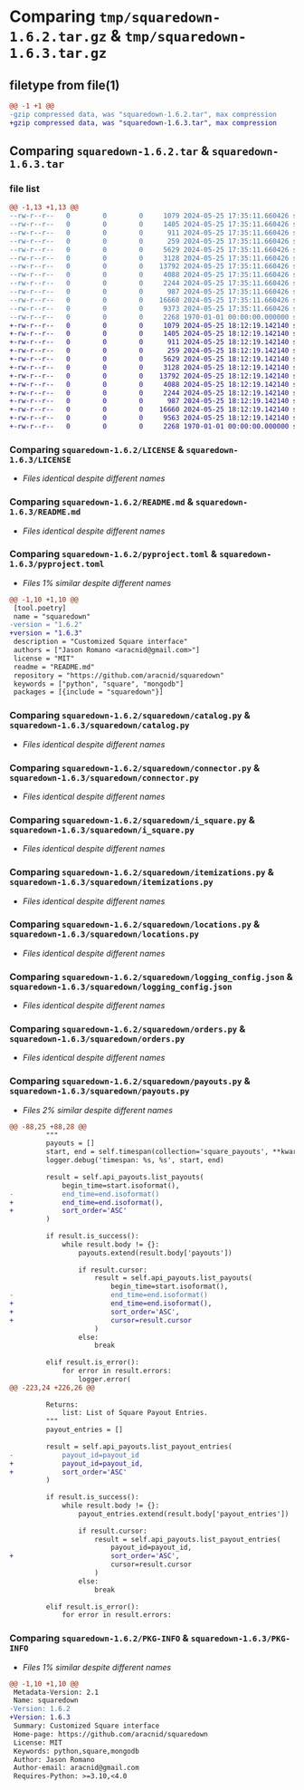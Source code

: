 # Comparing `tmp/squaredown-1.6.2.tar.gz` & `tmp/squaredown-1.6.3.tar.gz`

## filetype from file(1)

```diff
@@ -1 +1 @@
-gzip compressed data, was "squaredown-1.6.2.tar", max compression
+gzip compressed data, was "squaredown-1.6.3.tar", max compression
```

## Comparing `squaredown-1.6.2.tar` & `squaredown-1.6.3.tar`

### file list

```diff
@@ -1,13 +1,13 @@
--rw-r--r--   0        0        0     1079 2024-05-25 17:35:11.660426 squaredown-1.6.2/LICENSE
--rw-r--r--   0        0        0     1405 2024-05-25 17:35:11.660426 squaredown-1.6.2/README.md
--rw-r--r--   0        0        0      911 2024-05-25 17:35:11.660426 squaredown-1.6.2/pyproject.toml
--rw-r--r--   0        0        0      259 2024-05-25 17:35:11.660426 squaredown-1.6.2/squaredown/__init__.py
--rw-r--r--   0        0        0     5629 2024-05-25 17:35:11.660426 squaredown-1.6.2/squaredown/catalog.py
--rw-r--r--   0        0        0     3128 2024-05-25 17:35:11.660426 squaredown-1.6.2/squaredown/connector.py
--rw-r--r--   0        0        0    13792 2024-05-25 17:35:11.660426 squaredown-1.6.2/squaredown/i_square.py
--rw-r--r--   0        0        0     4088 2024-05-25 17:35:11.660426 squaredown-1.6.2/squaredown/itemizations.py
--rw-r--r--   0        0        0     2244 2024-05-25 17:35:11.660426 squaredown-1.6.2/squaredown/locations.py
--rw-r--r--   0        0        0      987 2024-05-25 17:35:11.660426 squaredown-1.6.2/squaredown/logging_config.json
--rw-r--r--   0        0        0    16660 2024-05-25 17:35:11.660426 squaredown-1.6.2/squaredown/orders.py
--rw-r--r--   0        0        0     9373 2024-05-25 17:35:11.660426 squaredown-1.6.2/squaredown/payouts.py
--rw-r--r--   0        0        0     2268 1970-01-01 00:00:00.000000 squaredown-1.6.2/PKG-INFO
+-rw-r--r--   0        0        0     1079 2024-05-25 18:12:19.142140 squaredown-1.6.3/LICENSE
+-rw-r--r--   0        0        0     1405 2024-05-25 18:12:19.142140 squaredown-1.6.3/README.md
+-rw-r--r--   0        0        0      911 2024-05-25 18:12:19.142140 squaredown-1.6.3/pyproject.toml
+-rw-r--r--   0        0        0      259 2024-05-25 18:12:19.142140 squaredown-1.6.3/squaredown/__init__.py
+-rw-r--r--   0        0        0     5629 2024-05-25 18:12:19.142140 squaredown-1.6.3/squaredown/catalog.py
+-rw-r--r--   0        0        0     3128 2024-05-25 18:12:19.142140 squaredown-1.6.3/squaredown/connector.py
+-rw-r--r--   0        0        0    13792 2024-05-25 18:12:19.142140 squaredown-1.6.3/squaredown/i_square.py
+-rw-r--r--   0        0        0     4088 2024-05-25 18:12:19.142140 squaredown-1.6.3/squaredown/itemizations.py
+-rw-r--r--   0        0        0     2244 2024-05-25 18:12:19.142140 squaredown-1.6.3/squaredown/locations.py
+-rw-r--r--   0        0        0      987 2024-05-25 18:12:19.142140 squaredown-1.6.3/squaredown/logging_config.json
+-rw-r--r--   0        0        0    16660 2024-05-25 18:12:19.142140 squaredown-1.6.3/squaredown/orders.py
+-rw-r--r--   0        0        0     9563 2024-05-25 18:12:19.142140 squaredown-1.6.3/squaredown/payouts.py
+-rw-r--r--   0        0        0     2268 1970-01-01 00:00:00.000000 squaredown-1.6.3/PKG-INFO
```

### Comparing `squaredown-1.6.2/LICENSE` & `squaredown-1.6.3/LICENSE`

 * *Files identical despite different names*

### Comparing `squaredown-1.6.2/README.md` & `squaredown-1.6.3/README.md`

 * *Files identical despite different names*

### Comparing `squaredown-1.6.2/pyproject.toml` & `squaredown-1.6.3/pyproject.toml`

 * *Files 1% similar despite different names*

```diff
@@ -1,10 +1,10 @@
 [tool.poetry]
 name = "squaredown"
-version = "1.6.2"
+version = "1.6.3"
 description = "Customized Square interface"
 authors = ["Jason Romano <aracnid@gmail.com>"]
 license = "MIT"
 readme = "README.md"
 repository = "https://github.com/aracnid/squaredown"
 keywords = ["python", "square", "mongodb"]
 packages = [{include = "squaredown"}]
```

### Comparing `squaredown-1.6.2/squaredown/catalog.py` & `squaredown-1.6.3/squaredown/catalog.py`

 * *Files identical despite different names*

### Comparing `squaredown-1.6.2/squaredown/connector.py` & `squaredown-1.6.3/squaredown/connector.py`

 * *Files identical despite different names*

### Comparing `squaredown-1.6.2/squaredown/i_square.py` & `squaredown-1.6.3/squaredown/i_square.py`

 * *Files identical despite different names*

### Comparing `squaredown-1.6.2/squaredown/itemizations.py` & `squaredown-1.6.3/squaredown/itemizations.py`

 * *Files identical despite different names*

### Comparing `squaredown-1.6.2/squaredown/locations.py` & `squaredown-1.6.3/squaredown/locations.py`

 * *Files identical despite different names*

### Comparing `squaredown-1.6.2/squaredown/logging_config.json` & `squaredown-1.6.3/squaredown/logging_config.json`

 * *Files identical despite different names*

### Comparing `squaredown-1.6.2/squaredown/orders.py` & `squaredown-1.6.3/squaredown/orders.py`

 * *Files identical despite different names*

### Comparing `squaredown-1.6.2/squaredown/payouts.py` & `squaredown-1.6.3/squaredown/payouts.py`

 * *Files 2% similar despite different names*

```diff
@@ -88,25 +88,28 @@
         """
         payouts = []
         start, end = self.timespan(collection='square_payouts', **kwargs)
         logger.debug('timespan: %s, %s', start, end)
 
         result = self.api_payouts.list_payouts(
             begin_time=start.isoformat(),
-            end_time=end.isoformat()
+            end_time=end.isoformat(),
+            sort_order='ASC'
         )
 
         if result.is_success():
             while result.body != {}:
                 payouts.extend(result.body['payouts'])
 
                 if result.cursor:
                     result = self.api_payouts.list_payouts(
                         begin_time=start.isoformat(),
-                        end_time=end.isoformat()
+                        end_time=end.isoformat(),
+                        sort_order='ASC',
+                        cursor=result.cursor
                     )
                 else:
                     break
 
         elif result.is_error():
             for error in result.errors:
                 logger.error(
@@ -223,24 +226,26 @@
 
         Returns:
             list: List of Square Payout Entries.
         """
         payout_entries = []
 
         result = self.api_payouts.list_payout_entries(
-            payout_id=payout_id
+            payout_id=payout_id,
+            sort_order='ASC'
         )
 
         if result.is_success():
             while result.body != {}:
                 payout_entries.extend(result.body['payout_entries'])
 
                 if result.cursor:
                     result = self.api_payouts.list_payout_entries(
                         payout_id=payout_id,
+                        sort_order='ASC',
                         cursor=result.cursor
                     )
                 else:
                     break
 
         elif result.is_error():
             for error in result.errors:
```

### Comparing `squaredown-1.6.2/PKG-INFO` & `squaredown-1.6.3/PKG-INFO`

 * *Files 1% similar despite different names*

```diff
@@ -1,10 +1,10 @@
 Metadata-Version: 2.1
 Name: squaredown
-Version: 1.6.2
+Version: 1.6.3
 Summary: Customized Square interface
 Home-page: https://github.com/aracnid/squaredown
 License: MIT
 Keywords: python,square,mongodb
 Author: Jason Romano
 Author-email: aracnid@gmail.com
 Requires-Python: >=3.10,<4.0
```

